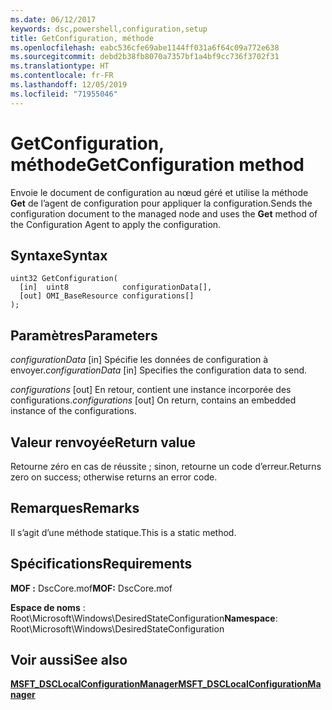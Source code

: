```yaml
---
ms.date: 06/12/2017
keywords: dsc,powershell,configuration,setup
title: GetConfiguration, méthode
ms.openlocfilehash: eabc536cfe69abe1144ff031a6f64c09a772e638
ms.sourcegitcommit: debd2b38fb8070a7357bf1a4bf9cc736f3702f31
ms.translationtype: HT
ms.contentlocale: fr-FR
ms.lasthandoff: 12/05/2019
ms.locfileid: "71955046"
---
```

# <a name="getconfiguration-method"></a><span data-ttu-id="8ee65-103">GetConfiguration, méthode</span><span class="sxs-lookup"><span data-stu-id="8ee65-103">GetConfiguration method</span></span>

<span data-ttu-id="8ee65-104">Envoie le document de configuration au nœud géré et utilise la méthode **Get** de l’agent de configuration pour appliquer la configuration.</span><span class="sxs-lookup"><span data-stu-id="8ee65-104">Sends the configuration document to the managed node and uses the **Get** method of the Configuration Agent to apply the configuration.</span></span>

## <a name="syntax"></a><span data-ttu-id="8ee65-105">Syntaxe</span><span class="sxs-lookup"><span data-stu-id="8ee65-105">Syntax</span></span>

```mof
uint32 GetConfiguration(
  [in]  uint8            configurationData[],
  [out] OMI_BaseResource configurations[]
);
```

## <a name="parameters"></a><span data-ttu-id="8ee65-106">Paramètres</span><span class="sxs-lookup"><span data-stu-id="8ee65-106">Parameters</span></span>

<span data-ttu-id="8ee65-107">*configurationData* \[in\] Spécifie les données de configuration à envoyer.</span><span class="sxs-lookup"><span data-stu-id="8ee65-107">*configurationData* \[in\] Specifies the configuration data to send.</span></span>

<span data-ttu-id="8ee65-108">*configurations* \[out\] En retour, contient une instance incorporée des configurations.</span><span class="sxs-lookup"><span data-stu-id="8ee65-108">*configurations* \[out\] On return, contains an embedded instance of the configurations.</span></span>

## <a name="return-value"></a><span data-ttu-id="8ee65-109">Valeur renvoyée</span><span class="sxs-lookup"><span data-stu-id="8ee65-109">Return value</span></span>

<span data-ttu-id="8ee65-110">Retourne zéro en cas de réussite ; sinon, retourne un code d’erreur.</span><span class="sxs-lookup"><span data-stu-id="8ee65-110">Returns zero on success; otherwise returns an error code.</span></span>

## <a name="remarks"></a><span data-ttu-id="8ee65-111">Remarques</span><span class="sxs-lookup"><span data-stu-id="8ee65-111">Remarks</span></span>

<span data-ttu-id="8ee65-112">Il s’agit d’une méthode statique.</span><span class="sxs-lookup"><span data-stu-id="8ee65-112">This is a static method.</span></span>

## <a name="requirements"></a><span data-ttu-id="8ee65-113">Spécifications</span><span class="sxs-lookup"><span data-stu-id="8ee65-113">Requirements</span></span>

<span data-ttu-id="8ee65-114">**MOF :** DscCore.mof</span><span class="sxs-lookup"><span data-stu-id="8ee65-114">**MOF:** DscCore.mof</span></span>

<span data-ttu-id="8ee65-115">**Espace de noms** : Root\Microsoft\Windows\DesiredStateConfiguration</span><span class="sxs-lookup"><span data-stu-id="8ee65-115">**Namespace**: Root\Microsoft\Windows\DesiredStateConfiguration</span></span>

## <a name="see-also"></a><span data-ttu-id="8ee65-116">Voir aussi</span><span class="sxs-lookup"><span data-stu-id="8ee65-116">See also</span></span>

[<span data-ttu-id="8ee65-117">**MSFT_DSCLocalConfigurationManager**</span><span class="sxs-lookup"><span data-stu-id="8ee65-117">**MSFT_DSCLocalConfigurationManager**</span></span>](msft-dsclocalconfigurationmanager.md)

